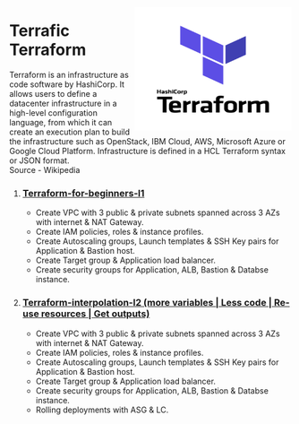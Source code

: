 <!--- [![LinkedIn](https://github.com/vivekyad4v/public-images/raw/master/generic/LinkedIn-vivekyad4v.png)](https://www.linkedin.com/in/vivekyad4v/) -->

<a href="https://github.com/vivekyad4v?tab=followers"><img align="right" width="280" height="220" src="https://github.com/vivekyad4v/public-images/raw/master/terraform/hashicorp-terraform.png" /></a>

# Terrafic Terraform
Terraform is an infrastructure as code software by HashiCorp. It allows users to define a datacenter infrastructure in a high-level configuration language, from which it can create an execution plan to build the infrastructure such as OpenStack, IBM Cloud, AWS, Microsoft Azure or Google Cloud Platform. Infrastructure is defined in a HCL Terraform syntax or JSON format.     
Source - Wikipedia

1. ### [Terraform-for-beginners-l1](https://github.com/vivekyad4v/terraform/tree/master/terraform-l1-basics "Heading link")
   * Create VPC with 3 public & private subnets spanned across 3 AZs with internet & NAT Gateway.
   * Create IAM policies, roles & instance profiles.
   * Create Autoscaling groups, Launch templates & SSH Key pairs for Application & Bastion host.
   * Create Target group & Application load balancer.
   * Create security groups for Application, ALB, Bastion & Databse instance.

2. ### [Terraform-interpolation-l2 (more variables | Less code | Re-use resources | Get outputs)](https://github.com/vivekyad4v/terraform/tree/master/terraform-l2-interpolation "Heading link")
   * Create VPC with 3 public & private subnets spanned across 3 AZs with internet & NAT Gateway.
   * Create IAM policies, roles & instance profiles.
   * Create Autoscaling groups, Launch templates & SSH Key pairs for Application & Bastion host.
   * Create Target group & Application load balancer.
   * Create security groups for Application, ALB, Bastion & Databse instance.
   * Rolling deployments with ASG & LC.

